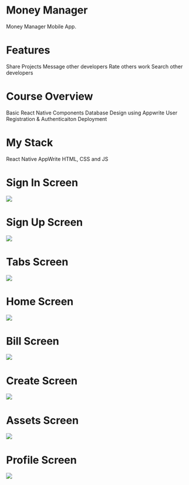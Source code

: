 # Money Manager
Money Manager Mobile App.

# Features
Share Projects
Message other developers
Rate others work
Search other developers

# Course Overview
Basic React Native Components
Database Design using Appwrite
User Registration & Authenticaiton
Deployment

# My Stack
React Native
AppWrite
HTML, CSS and JS

# Sign In Screen
<img src = "assets/signin.png"></img>

# Sign Up Screen
<img src = "assets/signup.png"></img>

# Tabs Screen
<img src = "assets/tab.PNG"></img>

# Home Screen
<img src = "assets/homesc.png"></img>

# Bill Screen
<img src = "assets/ass.png"></img>

# Create Screen
<img src = "assets/cre.png"></img>

# Assets Screen
<img src = "assets/bil.png"></img>

# Profile Screen
<img src = "assets/pro.png"></img>
